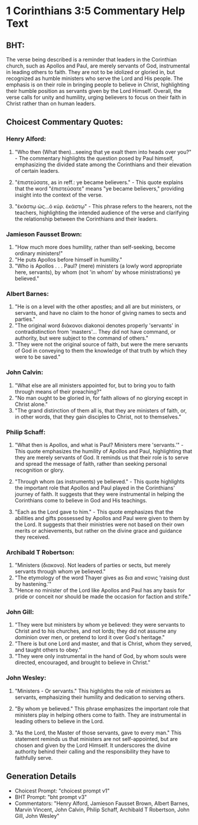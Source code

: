 # 1 Corinthians 3:5 Commentary Help Text

## BHT:
The verse being described is a reminder that leaders in the Corinthian church, such as Apollos and Paul, are merely servants of God, instrumental in leading others to faith. They are not to be idolized or gloried in, but recognized as humble ministers who serve the Lord and His people. The emphasis is on their role in bringing people to believe in Christ, highlighting their humble position as servants given by the Lord Himself. Overall, the verse calls for unity and humility, urging believers to focus on their faith in Christ rather than on human leaders.

## Choicest Commentary Quotes:
### Henry Alford:
1. "Who then (What then)...seeing that ye exalt them into heads over you?" - The commentary highlights the question posed by Paul himself, emphasizing the divided state among the Corinthians and their elevation of certain leaders.

2. "ἐπιστεύσατε, as in reff.: ye became believers." - This quote explains that the word "ἐπιστεύσατε" means "ye became believers," providing insight into the context of the verse.

3. "ἑκάστῳ ὡς...ὁ κύρ. ἑκάστῳ" - This phrase refers to the hearers, not the teachers, highlighting the intended audience of the verse and clarifying the relationship between the Corinthians and their leaders.

### Jamieson Fausset Brown:
1. "How much more does humility, rather than self-seeking, become ordinary ministers!"
2. "He puts Apollos before himself in humility."
3. "Who is Apollos . . . Paul? (mere) ministers (a lowly word appropriate here, servants), by whom (not 'in whom' by whose ministrations) ye believed."

### Albert Barnes:
1. "He is on a level with the other apostles; and all are but ministers, or servants, and have no claim to the honor of giving names to sects and parties."
2. "The original word διάκονοι diakonoi denotes properly 'servants' in contradistinction from 'masters'... They did not have command, or authority, but were subject to the command of others."
3. "They were not the original source of faith, but were the mere servants of God in conveying to them the knowledge of that truth by which they were to be saved."

### John Calvin:
1. "What else are all ministers appointed for, but to bring you to faith through means of their preaching?" 
2. "No man ought to be gloried in, for faith allows of no glorying except in Christ alone."
3. "The grand distinction of them all is, that they are ministers of faith, or, in other words, that they gain disciples to Christ, not to themselves."

### Philip Schaff:
1. "What then is Apollos, and what is Paul? Ministers mere 'servants.'" - This quote emphasizes the humility of Apollos and Paul, highlighting that they are merely servants of God. It reminds us that their role is to serve and spread the message of faith, rather than seeking personal recognition or glory.

2. "Through whom (as instruments) ye believed." - This quote highlights the important role that Apollos and Paul played in the Corinthians' journey of faith. It suggests that they were instrumental in helping the Corinthians come to believe in God and His teachings.

3. "Each as the Lord gave to him." - This quote emphasizes that the abilities and gifts possessed by Apollos and Paul were given to them by the Lord. It suggests that their ministries were not based on their own merits or achievements, but rather on the divine grace and guidance they received.

### Archibald T Robertson:
1. "Ministers (διακονο). Not leaders of parties or sects, but merely servants through whom ye believed."
2. "The etymology of the word Thayer gives as δια and κονις 'raising dust by hastening.'"
3. "Hence no minister of the Lord like Apollos and Paul has any basis for pride or conceit nor should be made the occasion for faction and strife."

### John Gill:
1. "They were but ministers by whom ye believed: they were servants to Christ and to his churches, and not lords; they did not assume any dominion over men, or pretend to lord it over God's heritage."
2. "There is but one Lord and master, and that is Christ, whom they served, and taught others to obey."
3. "They were only instrumental in the hand of God, by whom souls were directed, encouraged, and brought to believe in Christ."

### John Wesley:
1. "Ministers - Or servants." This highlights the role of ministers as servants, emphasizing their humility and dedication to serving others.

2. "By whom ye believed." This phrase emphasizes the important role that ministers play in helping others come to faith. They are instrumental in leading others to believe in the Lord.

3. "As the Lord, the Master of those servants, gave to every man." This statement reminds us that ministers are not self-appointed, but are chosen and given by the Lord Himself. It underscores the divine authority behind their calling and the responsibility they have to faithfully serve.


## Generation Details
- Choicest Prompt: "choicest prompt v1"
- BHT Prompt: "bht prompt v3"
- Commentators: "Henry Alford, Jamieson Fausset Brown, Albert Barnes, Marvin Vincent, John Calvin, Philip Schaff, Archibald T Robertson, John Gill, John Wesley"
